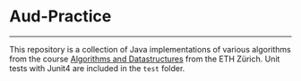 # Aud-Practice
--------------

This repository is a collection of Java implementations of various algorithms from the course [Algorithms and Datastructures](https://www.cadmo.ethz.ch/education/lectures/HS17/DA/index.html) from the ETH Zürich. Unit tests with Junit4 are included in the `test` folder.
